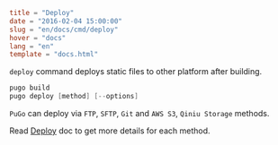 ```toml
title = "Deploy"
date = "2016-02-04 15:00:00"
slug = "en/docs/cmd/deploy"
hover = "docs"
lang = "en"
template = "docs.html"
```

`deploy` command deploys static files to other platform after building.

```go
pugo build
pugo deploy [method] [--options]
```

`PuGo` can deploy via `FTP`, `SFTP`, `Git` and `AWS S3`, `Qiniu Storage` methods.

Read [Deploy](#) doc to get more details for each method.